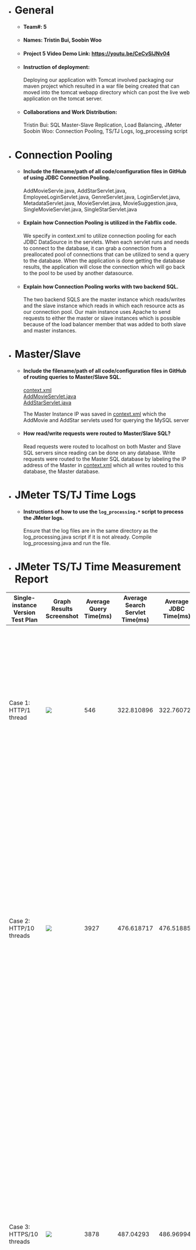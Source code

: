 - # General

  - #### Team#: 5

  - #### Names: Tristin Bui, Soobin Woo

  - #### Project 5 Video Demo Link: https://youtu.be/CeCvSlJNv04

  - #### Instruction of deployment:

    Deploying our application with Tomcat involved packaging our maven project
    which resulted in a war file being created that can moved into the tomcat
    webapp directory which can post the live web application on the tomcat
    server.

  - #### Collaborations and Work Distribution:
    Tristin Bui: SQL Master-Slave Replication, Load Balancing, JMeter
    Soobin Woo: Connection Pooling, TS/TJ Logs, log_processing script

- # Connection Pooling

  - #### Include the filename/path of all code/configuration files in GitHub of using JDBC Connection Pooling.
    AddMovieServle.java, AddStarServlet.java, EmployeeLoginServlet.java, GenreServlet.java, LoginServlet.java, MetadataServlet.java, MovieServlet.java, MovieSuggestion.java, SingleMovieServlet.java, SingleStarServlet.java
  - #### Explain how Connection Pooling is utilized in the Fabflix code.
    We specify in context.xml to utilize connection pooling for each JDBC DataSource in the servlets. When each servlet runs and needs to connect to the database, it can grab a connection from a preallocated pool of connections that can be utilized to send a query to the database. When the application is done getting the database results, the application will close the connection which will go back to the pool to be used by another datasource.
  - #### Explain how Connection Pooling works with two backend SQL.
    The two backend SQLS are the master instance which reads/writes and the slave instance which reads in which each resource acts as our connection pool. Our main instance uses Apache to send requests to either the master or slave instances which is possible because of the load balancer member that was added to both slave and master instances.

- # Master/Slave

  - #### Include the filename/path of all code/configuration files in GitHub of routing queries to Master/Slave SQL.
    [context.xml](WebContent/META-INF/context.xml)  
    [AddMovieServlet.java](src/AddMovieServlet.java)  
    [AddStarServlet.java](src/AddStarServlet.java)  
      
    The Master Instance IP was saved in [context.xml](WebContent/META-INF/context.xml) which the AddMovie and AddStar servlets used for querying the MySQL server

  - #### How read/write requests were routed to Master/Slave SQL?
    Read requests were routed to localhost on both Master and Slave SQL servers since reading can be done on any database. 
    Write requests were routed to the Master SQL database by labeling the IP address of the Master in [context.xml](WebContent/META-INF/context.xml) which all
    writes routed to this database, the Master database.

- # JMeter TS/TJ Time Logs

  - #### Instructions of how to use the `log_processing.*` script to process the JMeter logs.
    Ensure that the log files are in the same directory as the log_processing.java script if it is not already. Compile log_processing.java and run the file.

- # JMeter TS/TJ Time Measurement Report

| **Single-instance Version Test Plan**         | **Graph Results Screenshot**  | **Average Query Time(ms)** | **Average Search Servlet Time(ms)** | **Average JDBC Time(ms)** | **Analysis**                                                                                                                                                                                                                                                                                                                                                                                                                                                               |
| --------------------------------------------- | ----------------------------- | -------------------------- | ----------------------------------- | ------------------------- | -------------------------------------------------------------------------------------------------------------------------------------------------------------------------------------------------------------------------------------------------------------------------------------------------------------------------------------------------------------------------------------------------------------------------------------------------------------------------- |
| Case 1: HTTP/1 thread                         | ![](jmeter_reports/case1.png) | 546                        | 322.810896                          | 322.760726                | This test plan and the scaled test plan with 1 thread are similar in the report times. Siince it is only running one thread, there is less stress on the server so it will be significantly faster compared to using multiple threads as shown in case 2/3.                                                                                                                                                                                                                |
| Case 2: HTTP/10 threads                       | ![](jmeter_reports/case2.png) | 3927                       | 476.618717                          | 476.518858                | This test case is similar in query time with case 3 which uses https. Since it uses a much more threads compared to one thread (case 1), it is significantly slower. It is also slower than the scaled version that uses multiple threads since the single instance version can not handle a heavy load as efficiently compared to the scaled version.                                                                                                                     |
| Case 3: HTTPS/10 threads                      | ![](jmeter_reports/case3.png) | 3878                       | 487.04293                           | 486.969947                | This test case is similar in report times with case 2 which uses http. Compared to sing a single thread, it runs significantly slower since the multiple threads will be more demanding on the server. However, it is faster than using the same number of threads without connection pooling because it is able to grab a preallocated connection everytime a request is made rather than having to go through the process of creating a new connection for each request. |
| Case 4: HTTP/10 threads/No connection pooling | ![](jmeter_reports/case4.png) | 4122                       | 664.201858                          | 643.614553                | No connection pooling will slow down the average query times because every request needs to create a new connection and process a query rather than simply grabbing a connection from a preallocated pool. This test plan in particular has the slowest avg query time because compared to the scaled no pooling test plan, it takes longer for the single instance since the scaled versions were created to handle more load.                                            |

| **Scaled Version Test Plan**                  | **Graph Results Screenshot**         | **Average Query Time(ms)** | **Average Search Servlet Time(ms)** | **Average JDBC Time(ms)** | **Analysis**                                                                                                                                                                                                                                                                                                                                                                                              |
| --------------------------------------------- | ------------------------------------ | -------------------------- | ----------------------------------- | ------------------------- | --------------------------------------------------------------------------------------------------------------------------------------------------------------------------------------------------------------------------------------------------------------------------------------------------------------------------------------------------------------------------------------------------------- |
| Case 1: HTTP/1 thread                         | ![](jmeter_reports/case1_scaled.png) | 551                        | 327.542128                          | 327.293109                | This test plan has one of the fastest report times alongside the single instance version using one thread. Since it only uses one thread, it can handle requests and queries much faster compared to using multiple threads as seen in case 2 of the scaled version.                                                                                                                                      |
| Case 2: HTTP/10 threads                       | ![](jmeter_reports/case2_scaled.png) | 2066                       | 285.730807                          | 285.60584                 | Compared to the single thread scaled test plan, this is much slower since it uses multiple threads which demands more from the server to execute the queries. This test plan however is faster than the single instance test that uses multiple threads (case 2/3) because the scaled version can manage a heavier load; thus, working faster with 10 threads compared to the single instance test plans. |
| Case 3: HTTP/10 threads/No connection pooling | ![](jmeter_reports/case3_scaled.png) | 2284                       | 317.665049                          | 301.53230                 | No connection pooling slows down the average query times because every request needs to create a new connection and process a query rather than grabbing a preallocated connection from the pool. This test plan is a little faster than the single instance test plan with no pooling since the scaled version can manage a heavier load, thus executing queries a little faster.                        |

